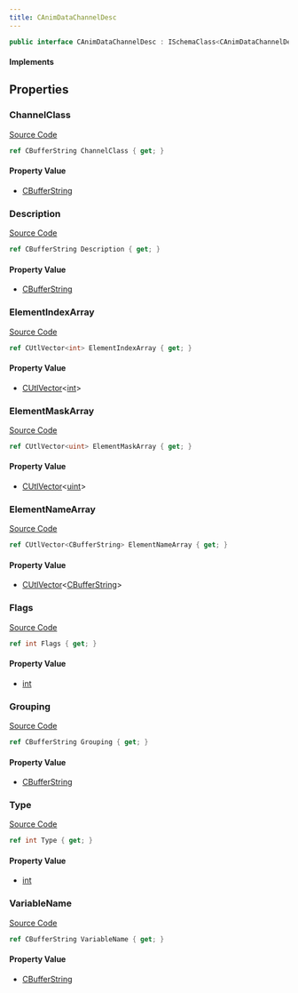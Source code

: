 ```yaml
---
title: CAnimDataChannelDesc
---
```


```csharp
public interface CAnimDataChannelDesc : ISchemaClass<CAnimDataChannelDesc>, ISchemaField, ISchemaClass, INativeHandle
```

#### Implements

## Properties

### ChannelClass

[Source Code](https://github.com/swiftly-solution/swiftlys2/blob/main/managed/src/SwiftlyS2.Generated/Schemas/Interfaces/CAnimDataChannelDesc.cs#L17)

```csharp
ref CBufferString ChannelClass { get; }
```

#### Property Value

- [CBufferString](/docs/api/shared/natives/cbufferstring)

### Description

[Source Code](https://github.com/swiftly-solution/swiftlys2/blob/main/managed/src/SwiftlyS2.Generated/Schemas/Interfaces/CAnimDataChannelDesc.cs#L27)

```csharp
ref CBufferString Description { get; }
```

#### Property Value

- [CBufferString](/docs/api/shared/natives/cbufferstring)

### ElementIndexArray

[Source Code](https://github.com/swiftly-solution/swiftlys2/blob/main/managed/src/SwiftlyS2.Generated/Schemas/Interfaces/CAnimDataChannelDesc.cs#L31)

```csharp
ref CUtlVector<int> ElementIndexArray { get; }
```

#### Property Value

- [CUtlVector](/docs/api/-1)<[int](https://learn.microsoft.com/dotnet/api/system.int32)>

### ElementMaskArray

[Source Code](https://github.com/swiftly-solution/swiftlys2/blob/main/managed/src/SwiftlyS2.Generated/Schemas/Interfaces/CAnimDataChannelDesc.cs#L33)

```csharp
ref CUtlVector<uint> ElementMaskArray { get; }
```

#### Property Value

- [CUtlVector](/docs/api/-1)<[uint](https://learn.microsoft.com/dotnet/api/system.uint32)>

### ElementNameArray

[Source Code](https://github.com/swiftly-solution/swiftlys2/blob/main/managed/src/SwiftlyS2.Generated/Schemas/Interfaces/CAnimDataChannelDesc.cs#L29)

```csharp
ref CUtlVector<CBufferString> ElementNameArray { get; }
```

#### Property Value

- [CUtlVector](/docs/api/-1)<[CBufferString](/docs/api/shared/natives/cbufferstring)>

### Flags

[Source Code](https://github.com/swiftly-solution/swiftlys2/blob/main/managed/src/SwiftlyS2.Generated/Schemas/Interfaces/CAnimDataChannelDesc.cs#L21)

```csharp
ref int Flags { get; }
```

#### Property Value

- [int](https://learn.microsoft.com/dotnet/api/system.int32)

### Grouping

[Source Code](https://github.com/swiftly-solution/swiftlys2/blob/main/managed/src/SwiftlyS2.Generated/Schemas/Interfaces/CAnimDataChannelDesc.cs#L25)

```csharp
ref CBufferString Grouping { get; }
```

#### Property Value

- [CBufferString](/docs/api/shared/natives/cbufferstring)

### Type

[Source Code](https://github.com/swiftly-solution/swiftlys2/blob/main/managed/src/SwiftlyS2.Generated/Schemas/Interfaces/CAnimDataChannelDesc.cs#L23)

```csharp
ref int Type { get; }
```

#### Property Value

- [int](https://learn.microsoft.com/dotnet/api/system.int32)

### VariableName

[Source Code](https://github.com/swiftly-solution/swiftlys2/blob/main/managed/src/SwiftlyS2.Generated/Schemas/Interfaces/CAnimDataChannelDesc.cs#L19)

```csharp
ref CBufferString VariableName { get; }
```

#### Property Value

- [CBufferString](/docs/api/shared/natives/cbufferstring)

